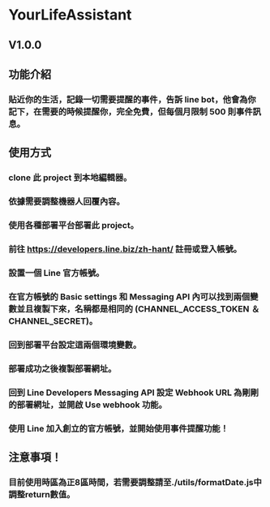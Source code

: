 # YourLifeAssistant

## V1.0.0

## 功能介紹

### 貼近你的生活，記錄一切需要提醒的事件，告訴 line bot，他會為你記下，在需要的時候提醒你，完全免費，但每個月限制 500 則事件訊息。

## 使用方式

### clone 此 project 到本地編輯器。

### 依據需要調整機器人回覆內容。

### 使用各種部署平台部署此 project。

### 前往 https://developers.line.biz/zh-hant/ 註冊或登入帳號。

### 設置一個 Line 官方帳號。

### 在官方帳號的 Basic settings 和 Messaging API 內可以找到兩個變數並且複製下來，名稱都是相同的 (CHANNEL_ACCESS_TOKEN ＆ CHANNEL_SECRET)。

### 回到部署平台設定這兩個環境變數。

### 部署成功之後複製部署網址。

### 回到 Line Developers Messaging API 設定 Webhook URL 為剛剛的部署網址，並開啟 Use webhook 功能。

### 使用 Line 加入創立的官方帳號，並開始使用事件提醒功能！

## 注意事項！

### 目前使用時區為正8區時間，若需要調整請至./utils/formatDate.js中調整return數值。

